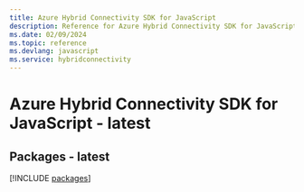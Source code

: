 ```yaml
---
title: Azure Hybrid Connectivity SDK for JavaScript
description: Reference for Azure Hybrid Connectivity SDK for JavaScript
ms.date: 02/09/2024
ms.topic: reference
ms.devlang: javascript
ms.service: hybridconnectivity
---
```

# Azure Hybrid Connectivity SDK for JavaScript - latest
## Packages - latest
[!INCLUDE [packages](hybrid-connectivity-index.md)]